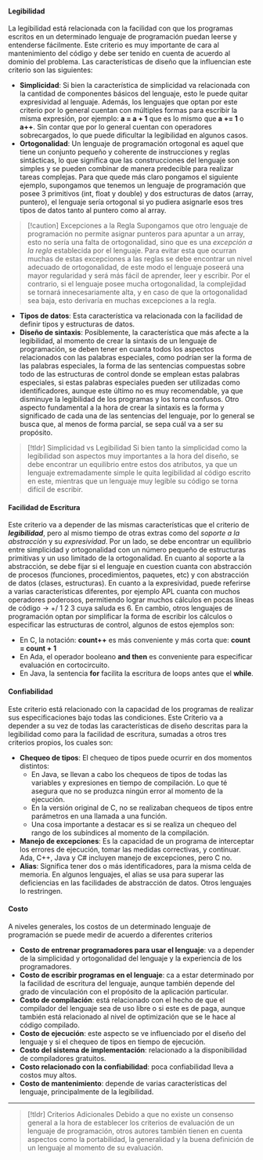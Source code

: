 
#### Legibilidad

La legibilidad está relacionada con la facilidad con que los programas escritos en un determinado lenguaje de programación puedan leerse y entenderse fácilmente. Este criterio es muy importante de cara al mantenimiento del código y debe ser tenido en cuenta de acuerdo al dominio del problema.
Las características de diseño que la influencian este criterio son las siguientes:

- **Simplicidad**: Si bien la característica de simplicidad va relacionada con la cantidad de componentes básicos del lenguaje, esto le puede quitar expresividad al lenguaje. Además, los lenguajes que optan por este criterio por lo general cuentan con múltiples formas para escribir la misma expresión, por ejemplo: **a = a + 1** que es lo mismo que **a += 1** o **a++**. Sin contar que por lo general cuentan con operadores sobrecargados, lo que puede dificultar la legibilidad en algunos casos.
- **Ortogonalidad**: Un lenguaje de programación ortogonal es aquel que tiene un conjunto pequeño y coherente de instrucciones y reglas sintácticas, lo que significa que las construcciones del lenguaje son simples y se pueden combinar de manera predecible para realizar tareas complejas. Para que quede más claro pongamos el siguiente ejemplo, supongamos que tenemos un lenguaje de programación que posee 3 primitivos (int, float y double) y dos estructuras de datos (array, puntero), el lenguaje sería ortogonal si yo pudiera asignarle esos tres tipos de datos tanto al puntero como al array.

>[!caution] Excepciones a la Regla
>Supongamos que otro lenguaje de programación no permite asignar punteros para apuntar a un array, esto no sería una falta de ortogonalidad, sino que es una *excepción a la regla* establecida por el lenguaje.
>Para evitar esta que ocurran muchas de estas excepciones a las reglas se debe encontrar un nivel adecuado de ortogonalidad, de este modo el lenguaje poseerá una mayor regularidad y será más fácil de aprender, leer y escribir. Por el contrario, si el lenguaje posee mucha ortogonalidad, la complejidad se tornará innecesariamente alta, y en caso de que la ortogonalidad sea baja, esto derivaría en muchas excepciones a la regla.

- **Tipos de datos**: Esta característica va relacionada con la facilidad de definir tipos y estructuras de datos.
- **Diseño de sintaxis**: Posiblemente, la característica que más afecte a la legibilidad, al momento de crear la sintaxis de un lenguaje de programación, se deben tener en cuanta todos los aspectos relacionados con las palabras especiales, como podrían ser la forma de las palabras especiales, la forma de las sentencias compuestas sobre todo de las estructuras de control donde se emplean estas palabras especiales, si estas palabras especiales pueden ser utilizadas como identificadores, aunque este último no es muy recomendable, ya que disminuye la legibilidad de los programas y los torna confusos. Otro aspecto fundamental a la hora de crear la sintaxis es la forma y significado de cada una de las sentencias del lenguaje, por lo general se busca que, al menos de forma parcial, se sepa cuál va a ser su propósito.

>[!tldr] Simplicidad vs Legibilidad
>Si bien tanto la simplicidad como la legibilidad son aspectos muy importantes a la hora del diseño, se debe encontrar un equilibrio entre estos dos atributos, ya que un lenguaje extremadamente simple le quita legibilidad al código escrito en este, mientras que un lenguaje muy legible su código se torna difícil de escribir.

#### Facilidad de Escritura

Este criterio va a depender de las mismas características que el criterio de ***legibilidad***, pero al mismo tiempo de otras extras como del *soporte a la abstracción* y su *expresividad*. Por un lado, se debe encontrar un equilibrio entre simplicidad y ortogonalidad con un número pequeño de estructuras primitivas y un uso limitado de la ortogonalidad. En cuanto al soporte a la abstracción, se debe fijar si el lenguaje en cuestion cuanta con abstracción de procesos (funciones, procedimientos, paquetes, etc) y con abstracción de datos (clases, estructuras).
En cuanto a la expresividad, puede referirse a varias características diferentes, por ejemplo APL cuanta con muchos operadores poderosos, permitiendo lograr muchos cálculos en pocas líneas de código -> +/ 1 2 3 cuya saluda es 6. En cambio, otros lenguajes de programación optan por simplificar la forma de escribir los cálculos o especificar las estructuras de control, algunos de estos ejemplos son:

- En C, la notación: **count++** es más conveniente y más corta que: **count = count + 1**
- En Ada, el operador booleano **and then** es conveniente para especificar evaluación en cortocircuito.
- En Java, la sentencia **for** facilita la escritura de loops antes que el **while**.

#### Confiabilidad

Este criterio está relacionado con la capacidad de los programas de realizar sus especificaciones bajo todas las condiciones. Este Criterio va a depender a su vez de todas las características de diseño descritas para la legibilidad como para la facilidad de escritura, sumadas a otros tres criterios propios, los cuales son:

- **Chequeo de tipos**: El chequeo de tipos puede ocurrir en dos momentos distintos:
	- En Java, se llevan a cabo los chequeos de tipos de todas las variables y expresiones en tiempo de compilación. Lo que té asegura que no se produzca ningún error al momento de la ejecución.
	- En la versión original de C, no se realizaban chequeos de tipos entre parámetros en una llamada a una función.
	- Una cosa importante a destacar es si se realiza un chequeo del rango de los subíndices al momento de la compilación.
- **Manejo de excepciones**: Es la capacidad de un programa de interceptar los errores de ejecución, tomar las medidas correctivas, y continuar. Ada, C++, Java y C# incluyen manejo de excepciones, pero C no.
 - **Alias**: Significa tener dos o más identificadores, para la misma celda de memoria. En algunos lenguajes, el alias se usa para superar las deficiencias en las facilidades de abstracción de datos. Otros lenguajes lo restringen.

#### Costo

A niveles generales, los costos de un determinado lenguaje de programación se puede medir de acuerdo a diferentes criterios

- **Costo de entrenar programadores para usar el lenguaje**: va a depender de la simplicidad y ortogonalidad del lenguaje y la experiencia de los programadores.
- **Costo de escribir programas en el lenguaje**: ca a estar determinado por la facilidad de escritura del lenguaje, aunque también depende del grado de vinculación con el propósito de la aplicación particular.
- **Costo de compilación**: está relacionado con el hecho de que el compilador del lenguaje sea de uso libre o si este es de paga, aunque también está relacionado al nivel de optimización que se le hace al código compilado.
- **Costo de ejecución**: este aspecto se ve influenciado por el diseño del lenguaje y si el chequeo de tipos en tiempo de ejecución.
- **Costo del sistema de implementación**: relacionado a la disponibilidad de compiladores gratuitos.
- **Costo relacionado con la confiabilidad**: poca confiabilidad lleva a costos muy altos.
- **Costo de mantenimiento**: depende de varias características del lenguaje, principalmente de la legibilidad.

---

>[!tldr] Criterios Adicionales
>Debido a que no existe un consenso general a la hora de establecer los criterios de evaluación de un lenguaje de programación, otros autores también tienen en cuenta aspectos como la portabilidad, la generalidad y la buena definición de un lenguaje al momento de su evaluación.

